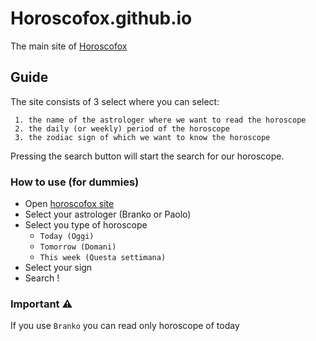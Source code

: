 # Horoscofox.github.io
The main site of [Horoscofox](https://github.com/horoscofox/horoscofox-service)

## Guide


The site consists of 3 select where you can select:

     1. the name of the astrologer where we want to read the horoscope
     2. the daily (or weekly) period of the horoscope
     3. the zodiac sign of which we want to know the horoscope
 
Pressing the search button will start the search for our horoscope.

### How to use (for dummies)
- Open [horoscofox site](https://horoscofox.github.io)
- Select your astrologer (Branko or Paolo)
- Select you type of horoscope 
    - `Today (Oggi)`
    - `Tomorrow (Domani)`
    - `This week (Questa settimana)` 
- Select your sign
- Search !

### Important ⚠️
If you use `Branko` you can read only horoscope of today
